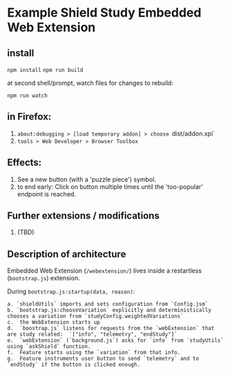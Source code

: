 # Example Shield Study Embedded Web Extension

## install

`npm install`
`npm run build`


at second shell/prompt, watch files for changes to rebuild:

`npm run watch`


## in Firefox:

1. `about:debugging > [load temporary addon] > choose `dist/addon.xpi`
2. `tools > Web Developer > Browser Toolbox`

## Effects:

1.  See a new button (with a 'puzzle piece') symbol.
2.  to end early:  Click on button multiple times until the 'too-popular' endpoint is reached.

## Further extensions / modifications

1.  (TBD)

## Description of architecture

Embedded Web Extension (`/webextension/`) lives inside a restartless (`bootstrap.js`) extension.

During `bootstrap.js:startup(data, reason)`:

    a. `shieldUtils` imports and sets configuration from `Config.jsm`
    b. `bootstrap.js:chooseVariation` explicitly and deterministically chooses a variation from `studyConfig.weightedVariations`
    c.  the WebExtension starts up
    d.  `boostrap.js` listens for requests from the `webExtension` that are study related:  `["info", "telemetry", "endStudy"]`
    e.  `webExtension` (`background.js`) asks for `info` from `studyUtils` using `askShield` function.
    f.  Feature starts using the `variation` from that info.
    g.  Feature instruments user button to send `telemetry` and to `endStudy` if the button is clicked enough.




